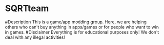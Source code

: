 # SQRTteam
#Description This is a game/app modding group. Here, we are helping others who can't buy anything in apps/games or for people who want to win in games. #Disclaimer Everything is for educational purposes only! We don't deal with any illegal activities!
